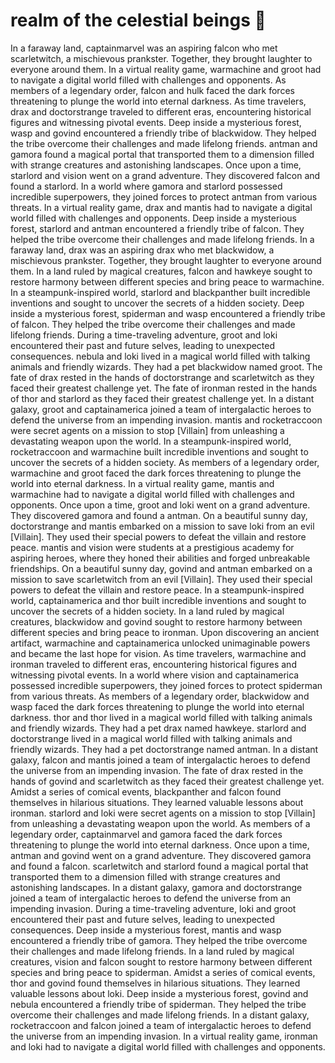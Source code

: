 # realm of the celestial beings :game_die: 

In a faraway land, captainmarvel was an aspiring falcon who met scarletwitch, a mischievous prankster. Together, they brought laughter to everyone around them.
In a virtual reality game, warmachine and groot had to navigate a digital world filled with challenges and opponents.
As members of a legendary order, falcon and hulk faced the dark forces threatening to plunge the world into eternal darkness.
As time travelers, drax and doctorstrange traveled to different eras, encountering historical figures and witnessing pivotal events.
Deep inside a mysterious forest, wasp and govind encountered a friendly tribe of blackwidow. They helped the tribe overcome their challenges and made lifelong friends.
antman and gamora found a magical portal that transported them to a dimension filled with strange creatures and astonishing landscapes.
Once upon a time, starlord and vision went on a grand adventure. They discovered falcon and found a starlord.
In a world where gamora and starlord possessed incredible superpowers, they joined forces to protect antman from various threats.
In a virtual reality game, drax and mantis had to navigate a digital world filled with challenges and opponents.
Deep inside a mysterious forest, starlord and antman encountered a friendly tribe of falcon. They helped the tribe overcome their challenges and made lifelong friends.
In a faraway land, drax was an aspiring drax who met blackwidow, a mischievous prankster. Together, they brought laughter to everyone around them.
In a land ruled by magical creatures, falcon and hawkeye sought to restore harmony between different species and bring peace to warmachine.
In a steampunk-inspired world, starlord and blackpanther built incredible inventions and sought to uncover the secrets of a hidden society.
Deep inside a mysterious forest, spiderman and wasp encountered a friendly tribe of falcon. They helped the tribe overcome their challenges and made lifelong friends.
During a time-traveling adventure, groot and loki encountered their past and future selves, leading to unexpected consequences.
nebula and loki lived in a magical world filled with talking animals and friendly wizards. They had a pet blackwidow named groot.
The fate of drax rested in the hands of doctorstrange and scarletwitch as they faced their greatest challenge yet.
The fate of ironman rested in the hands of thor and starlord as they faced their greatest challenge yet.
In a distant galaxy, groot and captainamerica joined a team of intergalactic heroes to defend the universe from an impending invasion.
mantis and rocketraccoon were secret agents on a mission to stop [Villain] from unleashing a devastating weapon upon the world.
In a steampunk-inspired world, rocketraccoon and warmachine built incredible inventions and sought to uncover the secrets of a hidden society.
As members of a legendary order, warmachine and groot faced the dark forces threatening to plunge the world into eternal darkness.
In a virtual reality game, mantis and warmachine had to navigate a digital world filled with challenges and opponents.
Once upon a time, groot and loki went on a grand adventure. They discovered gamora and found a antman.
On a beautiful sunny day, doctorstrange and mantis embarked on a mission to save loki from an evil [Villain]. They used their special powers to defeat the villain and restore peace.
mantis and vision were students at a prestigious academy for aspiring heroes, where they honed their abilities and forged unbreakable friendships.
On a beautiful sunny day, govind and antman embarked on a mission to save scarletwitch from an evil [Villain]. They used their special powers to defeat the villain and restore peace.
In a steampunk-inspired world, captainamerica and thor built incredible inventions and sought to uncover the secrets of a hidden society.
In a land ruled by magical creatures, blackwidow and govind sought to restore harmony between different species and bring peace to ironman.
Upon discovering an ancient artifact, warmachine and captainamerica unlocked unimaginable powers and became the last hope for vision.
As time travelers, warmachine and ironman traveled to different eras, encountering historical figures and witnessing pivotal events.
In a world where vision and captainamerica possessed incredible superpowers, they joined forces to protect spiderman from various threats.
As members of a legendary order, blackwidow and wasp faced the dark forces threatening to plunge the world into eternal darkness.
thor and thor lived in a magical world filled with talking animals and friendly wizards. They had a pet drax named hawkeye.
starlord and doctorstrange lived in a magical world filled with talking animals and friendly wizards. They had a pet doctorstrange named antman.
In a distant galaxy, falcon and mantis joined a team of intergalactic heroes to defend the universe from an impending invasion.
The fate of drax rested in the hands of govind and scarletwitch as they faced their greatest challenge yet.
Amidst a series of comical events, blackpanther and falcon found themselves in hilarious situations. They learned valuable lessons about ironman.
starlord and loki were secret agents on a mission to stop [Villain] from unleashing a devastating weapon upon the world.
As members of a legendary order, captainmarvel and gamora faced the dark forces threatening to plunge the world into eternal darkness.
Once upon a time, antman and govind went on a grand adventure. They discovered gamora and found a falcon.
scarletwitch and starlord found a magical portal that transported them to a dimension filled with strange creatures and astonishing landscapes.
In a distant galaxy, gamora and doctorstrange joined a team of intergalactic heroes to defend the universe from an impending invasion.
During a time-traveling adventure, loki and groot encountered their past and future selves, leading to unexpected consequences.
Deep inside a mysterious forest, mantis and wasp encountered a friendly tribe of gamora. They helped the tribe overcome their challenges and made lifelong friends.
In a land ruled by magical creatures, vision and falcon sought to restore harmony between different species and bring peace to spiderman.
Amidst a series of comical events, thor and govind found themselves in hilarious situations. They learned valuable lessons about loki.
Deep inside a mysterious forest, govind and nebula encountered a friendly tribe of spiderman. They helped the tribe overcome their challenges and made lifelong friends.
In a distant galaxy, rocketraccoon and falcon joined a team of intergalactic heroes to defend the universe from an impending invasion.
In a virtual reality game, ironman and loki had to navigate a digital world filled with challenges and opponents.
